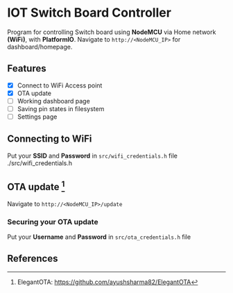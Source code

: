 # IOT Switch Board Controller
Program for controlling Switch board using **NodeMCU** via Home network **(WiFi)**, with **PlatformIO**.
Navigate to `http://<NodeMCU_IP>` for dashboard/homepage.

## Features
- [x] Connect to WiFi Access point
- [x] OTA update
- [ ] Working dashboard page
- [ ] Saving pin states in filesystem
- [ ] Settings page

## Connecting to WiFi
Put your **SSID** and **Password** in `src/wifi_credentials.h` file
./src/wifi_credentials.h

## OTA update [^1]
Navigate to `http://<NodeMCU_IP>/update`

### Securing your OTA update
Put your **Username** and **Password** in `src/ota_credentials.h` file


## References
[^1]: ElegantOTA: https://github.com/ayushsharma82/ElegantOTA
